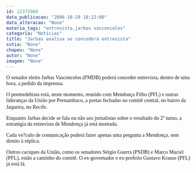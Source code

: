 ```yaml
---
id: 12373969
data_publicacao: "2006-10-29 18:22:00"
data_alteracao: "None"
materia_tags: "entrevista,jarbas vasconcelos"
categoria: "Notícias"
title: "Jarbas analisa se concederá entrevista"
sutia: "None"
chapeu: "None"
autor: "None"
imagem: "None"
---
```

<p><P><FONT face=Verdana>O senador eleito Jarbas Vasconcelos (PMDB) poderá conceder entrevista, dentro de uma hora, a pedido da imprensa.</FONT></P></p>
<p><P><FONT face=Verdana>O peemedebista está, neste momento, reunido com Mendonça Filho (PFL) e outras lideranças da União por Pernambuco, a portas fechadas no comitê central,&nbsp;no bairro da Jaqueira, no Recife.</FONT>&nbsp;</P></p>
<p><P><FONT face=Verdana>Enquanto Jarbas decide se fala ou não&nbsp;aos jornalistas sobre o resultado do 2º turno, a estratégia da entrevista de Mendonça já está montada.</FONT></P></p>
<p><P><FONT face=Verdana>Cada ve?culo de comunicação poderá fazer apenas uma pergunta a Mendonça, sem direito à réplica.</FONT></P></p>
<p><P><FONT face=Verdana>Outros caciques da União, como os senadores Sérgio Guerra (PSDB)&nbsp;e Marco Maciel (PFL), estão a caminho do comitê. O ex-governador e ex-prefeito Gustavo Krause (PFL) já está lá. </FONT></P> </p>
